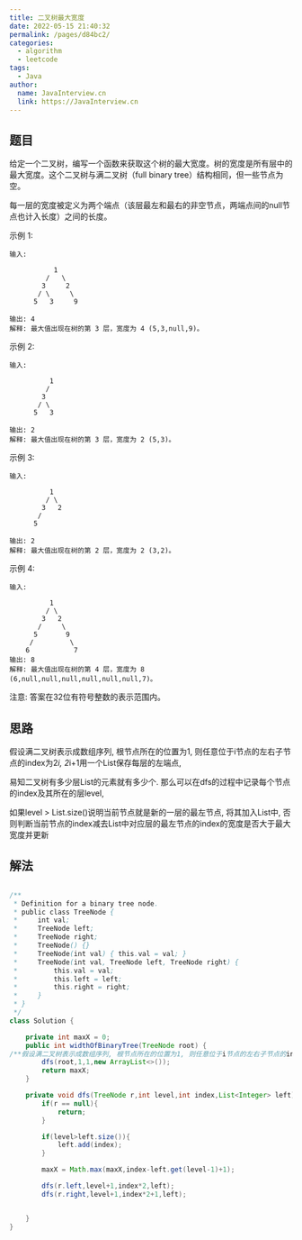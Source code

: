 ```yaml
---
title: 二叉树最大宽度
date: 2022-05-15 21:40:32
permalink: /pages/d84bc2/
categories:
  - algorithm
  - leetcode
tags:
  - Java
author: 
  name: JavaInterview.cn
  link: https://JavaInterview.cn
---
```



## 题目
给定一个二叉树，编写一个函数来获取这个树的最大宽度。树的宽度是所有层中的最大宽度。这个二叉树与满二叉树（full binary tree）结构相同，但一些节点为空。

每一层的宽度被定义为两个端点（该层最左和最右的非空节点，两端点间的null节点也计入长度）之间的长度。

示例 1:

    输入: 

               1
             /   \
            3     2
           / \     \  
          5   3     9 
    
    输出: 4
    解释: 最大值出现在树的第 3 层，宽度为 4 (5,3,null,9)。
示例 2:
    
    输入: 
    
              1
             /  
            3    
           / \       
          5   3     
    
    输出: 2
    解释: 最大值出现在树的第 3 层，宽度为 2 (5,3)。
示例 3:

    输入: 
    
              1
             / \
            3   2 
           /        
          5      
    
    输出: 2
    解释: 最大值出现在树的第 2 层，宽度为 2 (3,2)。
示例 4:

    输入: 
    
              1
             / \
            3   2
           /     \  
          5       9 
         /         \
        6           7
    输出: 8
    解释: 最大值出现在树的第 4 层，宽度为 8 (6,null,null,null,null,null,null,7)。
注意: 答案在32位有符号整数的表示范围内。


## 思路

假设满二叉树表示成数组序列, 根节点所在的位置为1, 则任意位于i节点的左右子节点的index为2*i, 2*i+1用一个List保存每层的左端点,
 
易知二叉树有多少层List的元素就有多少个. 那么可以在dfs的过程中记录每个节点的index及其所在的层level, 

如果level > List.size()说明当前节点就是新的一层的最左节点, 将其加入List中, 否则判断当前节点的index减去List中对应层的最左节点的index的宽度是否大于最大宽度并更新

## 解法
```java

/**
 * Definition for a binary tree node.
 * public class TreeNode {
 *     int val;
 *     TreeNode left;
 *     TreeNode right;
 *     TreeNode() {}
 *     TreeNode(int val) { this.val = val; }
 *     TreeNode(int val, TreeNode left, TreeNode right) {
 *         this.val = val;
 *         this.left = left;
 *         this.right = right;
 *     }
 * }
 */
class Solution {

    private int maxX = 0;
    public int widthOfBinaryTree(TreeNode root) {
/**假设满二叉树表示成数组序列, 根节点所在的位置为1, 则任意位于i节点的左右子节点的index为2*i, 2*i+1用一个List保存每层的左端点, 易知二叉树有多少层List的元素就有多少个. 那么可以在dfs的过程中记录每个节点的index及其所在的层level, 如果level > List.size()说明当前节点就是新的一层的最左节点, 将其加入List中, 否则判断当前节点的index减去List中对应层的最左节点的index的宽度是否大于最大宽度并更新**/
        dfs(root,1,1,new ArrayList<>());
        return maxX;
    }

    private void dfs(TreeNode r,int level,int index,List<Integer> left){
        if(r == null){
            return;
        }

        if(level>left.size()){
            left.add(index);
        }

        maxX = Math.max(maxX,index-left.get(level-1)+1);

        dfs(r.left,level+1,index*2,left);
        dfs(r.right,level+1,index*2+1,left);


    }
}
```